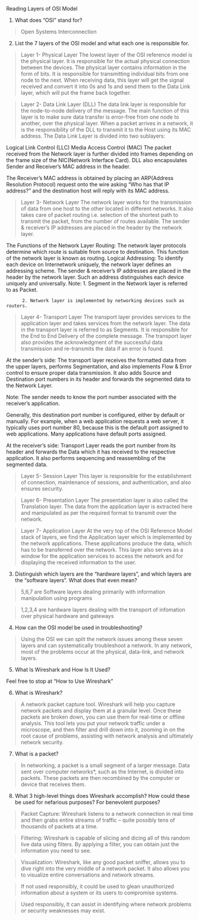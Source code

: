 Reading
Layers of OSI Model

1. What does “OSI” stand for?
> Open Systems Interconnection
2. List the 7 layers of the OSI model and what each one is responsible for.
> Layer 1- Physical Layer
The lowest layer of the OSI reference model is the physical layer. It is responsible for the actual physical connection between the devices. The physical layer contains information in the form of bits. It is responsible for transmitting individual bits from one node to the next. When receiving data, this layer will get the signal received and convert it into 0s and 1s and send them to the Data Link layer, which will put the frame back together.  

>Layer 2- Data Link Layer (DLL)
The data link layer is responsible for the node-to-node delivery of the message. The main function of this layer is to make sure data transfer is error-free from one node to another, over the physical layer. When a packet arrives in a network, it is the responsibility of the DLL to transmit it to the Host using its MAC address. 
The Data Link Layer is divided into two sublayers:  

Logical Link Control (LLC)
Media Access Control (MAC)
The packet received from the Network layer is further divided into frames depending on the frame size of the NIC(Network Interface Card). DLL also encapsulates Sender and Receiver’s MAC address in the header. 

The Receiver’s MAC address is obtained by placing an ARP(Address Resolution Protocol) request onto the wire asking “Who has that IP address?” and the destination host will reply with its MAC address.  

> Layer 3- Network Layer
The network layer works for the transmission of data from one host to the other located in different networks. It also takes care of packet routing i.e. selection of the shortest path to transmit the packet, from the number of routes available. The sender & receiver’s IP addresses are placed in the header by the network layer. 

The Functions of the Network Layer 
Routing: The network layer protocols determine which route is suitable from source to destination. This function of the network layer is known as routing.
Logical Addressing: To identify each device on Internetwork uniquely, the network layer defines an addressing scheme. The sender & receiver’s IP addresses are placed in the header by the network layer. Such an address distinguishes each device uniquely and universally.
Note: 1. Segment in the Network layer is referred to as Packet. 

          2. Network layer is implemented by networking devices such as routers. 

> Layer 4- Transport Layer
The transport layer provides services to the application layer and takes services from the network layer. The data in the transport layer is referred to as Segments. It is responsible for the End to End Delivery of the complete message. The transport layer also provides the acknowledgment of the successful data transmission and re-transmits the data if an error is found.

At the sender’s side: The transport layer receives the formatted data from the upper layers, performs Segmentation, and also implements Flow & Error control to ensure proper data transmission. It also adds Source and Destination port numbers in its header and forwards the segmented data to the Network Layer. 

Note: The sender needs to know the port number associated with the receiver’s application. 

Generally, this destination port number is configured, either by default or manually. For example, when a web application requests a web server, it typically uses port number 80, because this is the default port assigned to web applications. Many applications have default ports assigned. 

At the receiver’s side: Transport Layer reads the port number from its header and forwards the Data which it has received to the respective application. It also performs sequencing and reassembling of the segmented data. 

> Layer 5- Session Layer
This layer is responsible for the establishment of connection, maintenance of sessions, and authentication, and also ensures security.

> Layer 6- Presentation Layer
The presentation layer is also called the Translation layer. The data from the application layer is extracted here and manipulated as per the required format to transmit over the network. 

> Layer 7- Application Layer
At the very top of the OSI Reference Model stack of layers, we find the Application layer which is implemented by the network applications. These applications produce the data, which has to be transferred over the network. This layer also serves as a window for the application services to access the network and for displaying the received information to the user. 

3. Distinguish which layers are the “hardware layers”, and which layers are the “software layers”. What does that even mean?
> 5,6,7 are Software layers dealing primarily with information manipulation using programs

> 1,2,3,4 are hardware layers dealing with the transport of infomation over physical hardware and gateways

4. How can the OSI model be used in troubleshooting?

>Using the OSI we can split the network issues among these seven layers and can systematically troubleshoot a network. In any network, most of the problems occur at the physical, data-link, and network layers.

5. What Is Wireshark and How Is It Used?

Feel free to stop at “How to Use Wireshark”

6. What is Wireshark?
>A network packet capture tool. Wireshark will help you capture network packets and display them at a granular level. Once these packets are broken down, you can use them for real-time or offline analysis. This tool lets you put your network traffic under a microscope, and then filter and drill down into it, zooming in on the root cause of problems, assisting with network analysis and ultimately network security. 
7. What is a packet?
>In networking, a packet is a small segment of a larger message. Data sent over computer networks*, such as the Internet, is divided into packets. These packets are then recombined by the computer or device that receives them.

8. What 3 high-level things does Wireshark accomplish? How could these be used for nefarious purposes? For benevolent purposes?

>Packet Capture: Wireshark listens to a network connection in real time and then grabs entire streams of traffic – quite possibly tens of thousands of packets at a time.

>Filtering: Wireshark is capable of slicing and dicing all of this random live data using filters. By applying a filter, you can obtain just the information you need to see.

>Visualization: Wireshark, like any good packet sniffer, allows you to dive right into the very middle of a network packet. It also allows you to visualize entire conversations and network streams.

>If not used responsibly, it could be used to glean unauthorized information about a system or its users to compromise systems.

>Used responsibly, It can assist in identifying where network problems or security weaknesses may exist. 
